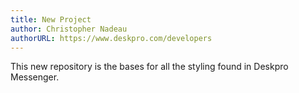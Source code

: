 ```yaml
---
title: New Project
author: Christopher Nadeau
authorURL: https://www.deskpro.com/developers
---
```


This new repository is the bases for all the styling found in Deskpro Messenger.
